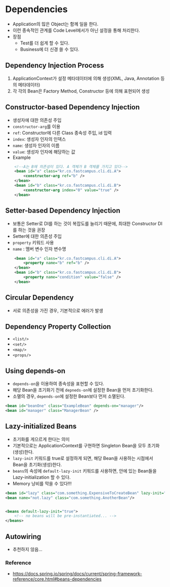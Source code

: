 # Dependencies
* Application의 많은 Object는 함께 일을 한다.
* 이런 종속적인 관계를 Code Level에서가 아닌 설정을 통해 처리한다.
* 장점
    * Test를 더 쉽게 할 수 있다.
    * Business에 더 신경 쓸 수 있다.

## Dependency Injection Process
1) ApplicationContext가 설정 메타데이터에 의해 생성(XML, Java, Annotation 등의 메타데이터)
2) 각 각의 Bean은 Factory Method, Constructor 등에 의해 표현되어 생성


## Constructor-based Dependency Injection
* 생성자에 대한 의존성 주입
* ```constructor-arg```를 이용
* ```ref```: Constructor에 다른 Class 종속성 주입, id 입력
* ```index```: 생성자 인자의 인덱스
* ```name```: 생성자 인자의 이름
* ```value```: 생성자 인자에 해당하는 값
* Example
```xml
    <!--A는 B에 의존성이 있다. A 객체가 B 객체를 가지고 있다-->
    <bean id="a" class="kr.co.fastcampus.cli.di.A">
        <constructor-arg ref="b" />
    </bean>
    <bean id="b" class="kr.co.fastcampus.cli.di.B">
        <constructor-arg index="0" value="true" />
    </bean>
```

## Setter-based Dependency Injection
* 보통은 Setter로 DI를 하는 것이 복잡도를 늘리기 때문에, 최대한 Constructor DI를 하는 것을 권장
* Setter에 대한 의존성 주입
* ```property``` 키워드 사용
* ```name``` : 멤버 변수 인자 변수명
```xml
    <bean id="a" class="kr.co.fastcampus.cli.di.A">
        <property name="b" ref="b" />
    </bean>
    <bean id="b" class="kr.co.fastcampus.cli.di.B">
        <property name="condition" value="false" />
    </bean>
```

## Circular Dependency
* 서로 의존성을 가진 경우, 기본적으로 에러가 발생

## Dependency Property Collection
* ```<list/>```
* ```<set/>```
* ```<map/>```
* ```<props/>```

## Using depends-on
* ```depends-on```을 이용하여 종속성을 표현할 수 있다.
* 해당 Bean을 초기화기 전에 ```depneds-on```에 설정한 Bean을 먼저 초기화한다.
* 소멸의 경우, ```depends-on```에 설정한 Bean보다 먼저 소멸된다.
```xml
<bean id="beanOne" class="ExampleBean" depends-on="manager"/>
<bean id="manager" class="ManagerBean" />
```
## Lazy-initialized Beans
* 초기화를 게으르게 한다는 의미
* 기본적으로는 ApplicationContext를 구현하면 Singleton Bean을 모두 초기화(생성)한다.
* ```lazy-init``` 키워드를 true로 설정하게 되면, 해당 Bean을 사용하는 시점에서 Bean을 초기화(생성)한다.
* ```beans```의 속성에 ```default-lazy-init``` 키워드를 사용하면, 안에 있는 Bean들을 Lazy-initialization 할 수 있다.
* Memory 낭비를 막을 수 있다!!!
```xml
<bean id="lazy" class="com.something.ExpensiveToCreateBean" lazy-init="true"/>
<bean name="not.lazy" class="com.something.AnotherBean"/>


<beans default-lazy-init="true">
    <!-- no beans will be pre-instantiated... -->
</beans>
```

## Autowiring
* 추천하지 않음...


### Reference
* https://docs.spring.io/spring/docs/current/spring-framework-reference/core.html#beans-dependencies
